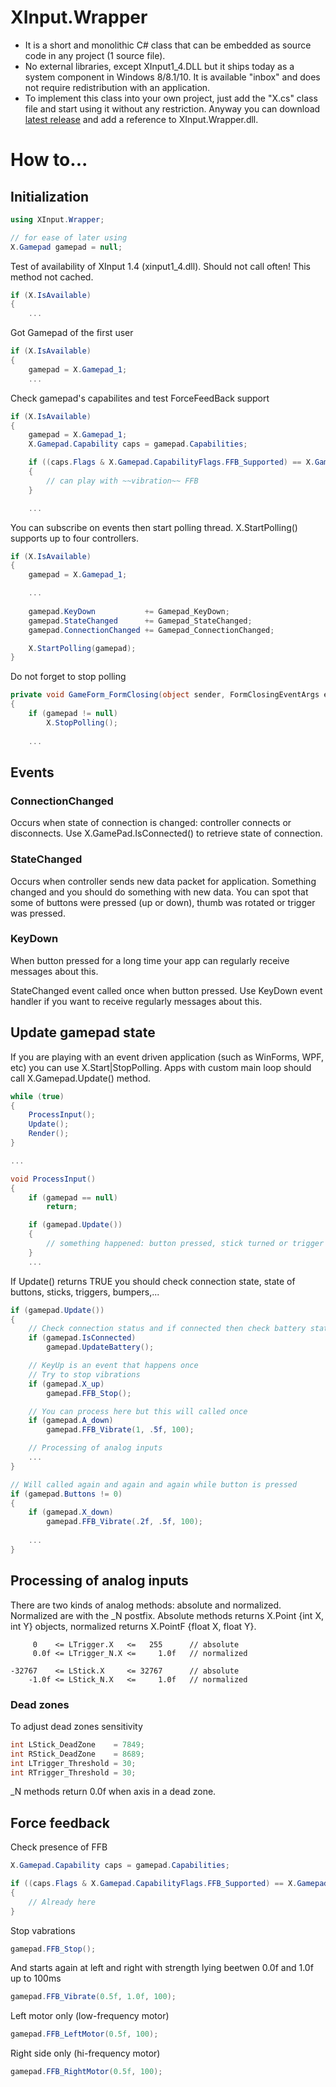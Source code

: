 # XInput.Wrapper

- It is a short and monolithic C# class that can be embedded as source code in any project (1 source file).
- No external libraries, except XInput1_4.DLL but it ships today as a system component in Windows 8/8.1/10. It is available "inbox" and does not require redistribution with an application.
- To implement this class into your own project, just add the "X.cs" class file and start using it without any restriction. Anyway you can download [latest release](https://github.com/nikvoronin/xinput.wrapper/releases/latest) and add a reference to XInput.Wrapper.dll.

# How to...

## Initialization

```c#
using XInput.Wrapper;

// for ease of later using
X.Gamepad gamepad = null;
```


Test of availability of XInput 1.4 (xinput1_4.dll). Should not call often! This method not cached.

```c#
if (X.IsAvailable)
{
	...
```


Got Gamepad of the first user

```c#
if (X.IsAvailable)
{
	gamepad = X.Gamepad_1;
	...
```


Check gamepad's capabilites and test ForceFeedBack support

```c#
if (X.IsAvailable)
{
	gamepad = X.Gamepad_1;
	X.Gamepad.Capability caps = gamepad.Capabilities;

	if ((caps.Flags & X.Gamepad.CapabilityFlags.FFB_Supported) == X.Gamepad.CapabilityFlags.FFB_Supported)
	{
		// can play with ~~vibration~~ FFB
	}

	...
```


You can subscribe on events then start polling thread. X.StartPolling() supports up to four controllers.

```c#
if (X.IsAvailable)
{
	gamepad = X.Gamepad_1;

	...
	
    gamepad.KeyDown           += Gamepad_KeyDown;
	gamepad.StateChanged      += Gamepad_StateChanged;
	gamepad.ConnectionChanged += Gamepad_ConnectionChanged;

	X.StartPolling(gamepad);
}
```


Do not forget to stop polling

```c#
private void GameForm_FormClosing(object sender, FormClosingEventArgs e)
{
	if (gamepad != null)
		X.StopPolling();
		
	...
```


## Events

### ConnectionChanged

Occurs when state of connection is changed: controller connects or disconnects. Use X.GamePad.IsConnected() to retrieve state of connection.


### StateChanged

Occurs when controller sends new data packet for application. Something changed and you should do something with new data. You can spot that some of buttons were pressed (up or down), thumb was rotated or trigger was pressed. 


### KeyDown

When button pressed for a long time your app can regularly receive messages about this.

StateChanged event called once when button pressed. Use KeyDown event handler if you want to receive regularly messages about this.


## Update gamepad state 

If you are playing with an event driven application (such as WinForms, WPF, etc) you can use X.Start|StopPolling. Apps with custom main loop should call X.Gamepad.Update() method.

```c#
while (true)
{
	ProcessInput();
	Update();
	Render();
}

...

void ProcessInput()
{
	if (gamepad == null)
		return;

	if (gamepad.Update())
	{
		// something happened: button pressed, stick turned or trigger was triggered
	}
	...
```


If Update() returns TRUE you should check connection state, state of buttons, sticks, triggers, bumpers,...

```c#
if (gamepad.Update())
{
	// Check connection status and if connected then check battery state
	if (gamepad.IsConnected)
		gamepad.UpdateBattery();

	// KeyUp is an event that happens once
	// Try to stop vibrations
	if (gamepad.X_up)
		gamepad.FFB_Stop();

	// You can process here but this will called once
	if (gamepad.A_down)
		gamepad.FFB_Vibrate(1, .5f, 100);

	// Processing of analog inputs
	...
}

// Will called again and again and again while button is pressed
if (gamepad.Buttons != 0)
{
	if (gamepad.X_down)
		gamepad.FFB_Vibrate(.2f, .5f, 100);
	
	...
}
```


## Processing of analog inputs

There are two kinds of analog methods: absolute and normalized. Normalized are with the _N postfix. Absolute methods returns X.Point {int X, int Y} objects, normalized returns X.PointF {float X, float Y}.

```
     0    <= LTrigger.X   <=   255		// absolute
     0.0f <= LTrigger_N.X <=     1.0f	// normalized

-32767    <= LStick.X     <= 32767		// absolute
    -1.0f <= LStick_N.X   <=     1.0f	// normalized

```


### Dead zones

To adjust dead zones sensitivity

```c#
int LStick_DeadZone    = 7849;
int RStick_DeadZone    = 8689;
int LTrigger_Threshold = 30;
int RTrigger_Threshold = 30;
```

_N methods return 0.0f when axis in a dead zone.


## Force feedback

Check presence of FFB

```c#
X.Gamepad.Capability caps = gamepad.Capabilities;

if ((caps.Flags & X.Gamepad.CapabilityFlags.FFB_Supported) == X.Gamepad.CapabilityFlags.FFB_Supported)
{
	// Already here
}
```


Stop vabrations

```c#
gamepad.FFB_Stop();
```


And starts again at left and right with strength lying beetwen 0.0f and 1.0f up to 100ms

```c#
gamepad.FFB_Vibrate(0.5f, 1.0f, 100);
```


Left motor only (low-frequency motor)

```c#
gamepad.FFB_LeftMotor(0.5f, 100);
```


Right side only (hi-frequency motor)

```c#
gamepad.FFB_RightMotor(0.5f, 100);
```
